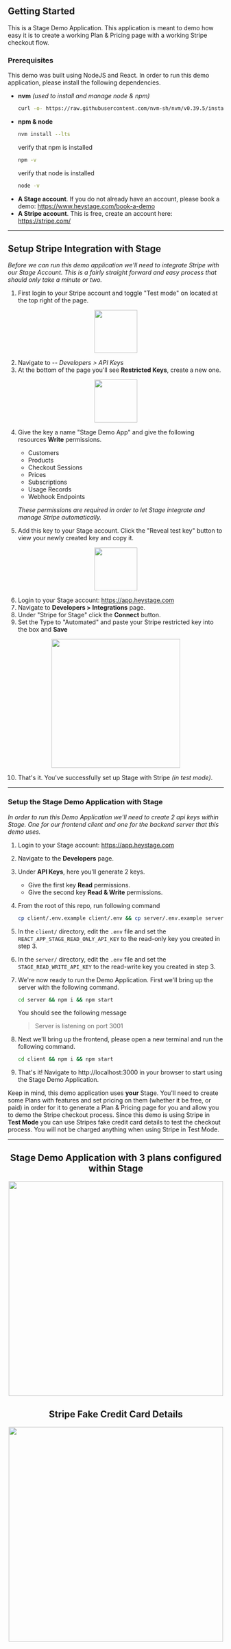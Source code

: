 <!-- GETTING STARTED -->

## Getting Started

This is a Stage Demo Application. This application is meant to demo how easy it is to create a working Plan & Pricing page with a working Stripe checkout flow.

### Prerequisites

This demo was built using NodeJS and React. In order to run this demo application, please install the following dependencies.

- **nvm** _(used to install and manage node & npm)_
  ```sh
  curl -o- https://raw.githubusercontent.com/nvm-sh/nvm/v0.39.5/install.sh | bash
  ```
- **npm & node**
  ```sh
  nvm install --lts
  ```
  verify that npm is installed
  ```sh
  npm -v
  ```
  verify that node is installed
  ```sh
  node -v
  ```
- **A Stage account**. If you do not already have an account, please book a demo: https://www.heystage.com/book-a-demo
- **A Stripe account**. This is free, create an account here: https://stripe.com/

---

## Setup Stripe Integration with Stage

_Before we can run this demo application we'll need to integrate Stripe with our Stage Account. This is a fairly straight forward and easy process that should only take a minute or two._

1. First login to your Stripe account and toggle "Test mode" on located at the top right of the page.
<p align="center"><img src=".images/stripe_ref_1.png"  height="100" width="auto"></p>

2. Navigate to -- _Developers > API Keys_
3. At the bottom of the page you'll see **Restricted Keys**, create a new one.
<p align="center"><img src=".images/stripe_ref_2.png"  height="100" width="auto"></p>

4. Give the key a name "Stage Demo App" and give the following resources **Write** permissions.

   - Customers
   - Products
   - Checkout Sessions
   - Prices
   - Subscriptions
   - Usage Records
   - Webhook Endpoints

   _These permissions are required in order to let Stage integrate and manage Stripe automatically._

5. Add this key to your Stage account.
Click the "Reveal test key" button to view your newly created key and copy it.
<p align="center"><img src=".images/stripe_ref_3.png"  height="100" width="auto"></p>

6. Login to your Stage account: https://app.heystage.com
7. Navigate to **Developers > Integrations** page.
8. Under "Stripe for Stage" click the **Connect** button.
9. Set the Type to "Automated" and paste your Stripe restricted key into the box and **Save**
<p align="center"><img src=".images/stage_ref_1.png"  height="300" width="auto"></p>

10. That's it. You've successfully set up Stage with Stripe _(in test mode)_.

---

### Setup the Stage Demo Application with Stage

_In order to run this Demo Application we'll need to create 2 api keys within Stage. One for our frontend client and one for the backend server that this demo uses._

1. Login to your Stage account: https://app.heystage.com
2. Navigate to the **Developers** page.
3. Under **API Keys**, here you'll generate 2 keys.

   - Give the first key **Read** permissions.
   - Give the second key **Read & Write** permissions.

4. From the root of this repo, run following command
   ```sh
   cp client/.env.example client/.env && cp server/.env.example server/.env
   ```
5. In the `client/` directory, edit the `.env` file and set the `REACT_APP_STAGE_READ_ONLY_API_KEY` to the read-only key you created in step 3.
6. In the `server/` directory, edit the `.env` file and set the `STAGE_READ_WRITE_API_KEY` to the read-write key you created in step 3.
7. We're now ready to run the Demo Application. First we'll bring up the server with the following command.
   ```sh
   cd server && npm i && npm start
   ```
   You should see the following message
   > Server is listening on port 3001
8. Next we'll bring up the frontend, please open a new terminal and run the following command.
   ```sh
   cd client && npm i && npm start
   ```
9. That's it! Navigate to http://localhost:3000 in your browser to start using the Stage Demo Application.

Keep in mind, this demo application uses **your** Stage. You'll need to create some Plans with features and set pricing on them (whether it be free, or paid) in order for it to generate a Plan & Pricing page for you and allow you to demo the Stripe checkout process. Since this demo is using Stripe in **Test Mode** you can use Stripes fake credit card details to test the checkout process. You will not be charged anything when using Stripe in Test Mode.

---

<h2 align="center">Stage Demo Application with 3 plans configured within Stage</h2>
<p align="center"><img src=".images/stage_ref_2.png"  height="500" width="auto"></p>

<h2 align="center">Stripe Fake Credit Card Details</h2>
<p align="center"><img src=".images/stripe_ref_4.png"  height="500" width="auto"></p>
